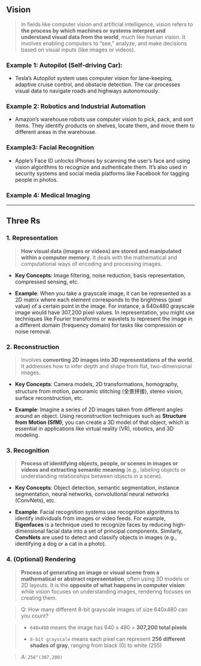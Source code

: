 ## Vision

> In fields like computer vision and artificial intelligence, vision refers to **the process by which machines or systems interpret and understand visual data from the world**, much like human vision. It involves enabling computers to “see,” analyze, and make decisions based on visual inputs (like images or videos).

### Example 1: Autopilot (Self-driving Car):

* Tesla’s Autopilot system uses computer vision for lane-keeping, adaptive cruise control, and obstacle detection. The car processes visual data to navigate roads and highways autonomously.

### Example 2: Robotics and Industrial Automation

*  Amazon’s warehouse robots use computer vision to pick, pack, and sort items. They identify products on shelves, locate them, and move them to different areas in the warehouse.

### Example3: Facial Recognition

* Apple’s Face ID unlocks iPhones by scanning the user’s face and using vision algorithms to recognize and authenticate them. It’s also used in security systems and social media platforms like Facebook for tagging people in photos.

### Example 4: Medical Imaging

---

## Three Rs

### 1. Representation

>  **How visual data (images or videos) are stored and manipulated within a computer memory**. It deals with the mathematical and computational ways of encoding and processing images.

* **Key Concepts**: Image filtering, noise reduction, basis representation, compressed sensing, etc.

* **Example**: When you take a grayscale image, it can be represented as a 2D matrix where each element corresponds to the brightness (pixel value) of a certain point in the image. For instance, a 640x480 grayscale image would have 307,200 pixel values. In representation, you might use techniques like Fourier transforms or wavelets to represent the image in a different domain (frequency domain) for tasks like compression or noise removal.

### 2. Reconstruction

>  Involves **converting 2D images into 3D representations of the world**. It addresses how to infer depth and shape from flat, two-dimensional images.

* **Key Concepts**: Camera models, 2D transformations, homography, structure from motion, panoramic stitching (全景拼接), stereo vision, surface reconstruction, etc.

* **Example**: Imagine a series of 2D images taken from different angles around an object. Using reconstruction techniques such as **Structure from Motion (SfM)**, you can create a 3D model of that object, which is essential in applications like virtual reality (VR), robotics, and 3D modeling.

### 3. Recognition

> **Process of identifying objects, people, or scenes in images or videos and extracting semantic meaning** (e.g., labeling objects or understanding relationships between objects in a scene).

* **Key Concepts**: Object detection, semantic segmentation, instance segmentation, neural networks, convolutional neural networks (ConvNets), etc.

* **Example**: Facial recognition systems use recognition algorithms to identify individuals from images or video feeds. For example, **Eigenfaces** is a technique used to recognize faces by reducing high-dimensional facial data into a set of principal components. Similarly, **ConvNets** are used to detect and classify objects in images (e.g., identifying a dog or a cat in a photo).

### 4. (Optional) Rendering

> **Process of generating an image or visual scene from a mathematical or abstract representation**, often using 3D models or 2D layouts. It is the **opposite of what happens in computer vision**: while vision focuses on understanding images, rendering focuses on creating them.



> Q: How many different 8-bit grayscale images of size 640x480 can you count?

> * `640x480` means the image has 640 x 480 = **307,200 total pixels**
>
> * `8-bit grayscale` means each pixel can represent **256 different shades of gray**, ranging from black (0) to white (255)

>  A: `256^(307,200)`